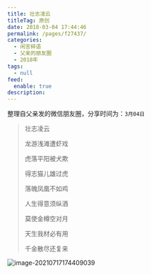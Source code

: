 ```yaml
---
title: 壮志凌云
titleTag: 原创
date: 2018-03-04 17:44:46
permalink: /pages/f27437/
categories: 
  - 闲言碎语
  - 父亲的朋友圈
  - 2018年
tags: 
  - null
feed: 
  enable: true
description: 
---
```

整理自父亲发的微信朋友圈，分享时间为：`3月04日`

> 壮志凌云
>
> 龙游浅滩遭虾戏
>
> 虎落平阳被犬欺
>
> 得志猫儿雄过虎
>
> 落魄凤凰不如鸡
>
> 
>
> 
>
> 人生得意须纵酒
>
> 莫使金樽空对月
>
> 天生我材必有用
>
> 千金散尽还复来

![image-20210717174409039](http://t.eryajf.net/imgs/2021/09/07e6a5c8b8958eee.jpg)